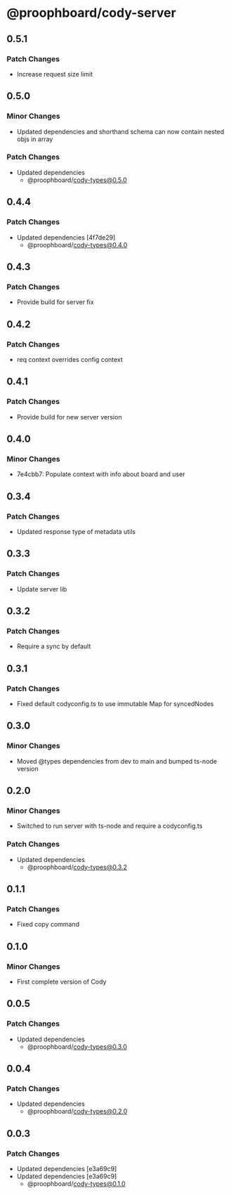 # @proophboard/cody-server

## 0.5.1

### Patch Changes

- Increase request size limit

## 0.5.0

### Minor Changes

- Updated dependencies and shorthand schema can now contain nested objs in array

### Patch Changes

- Updated dependencies
  - @proophboard/cody-types@0.5.0

## 0.4.4

### Patch Changes

- Updated dependencies [4f7de29]
  - @proophboard/cody-types@0.4.0

## 0.4.3

### Patch Changes

- Provide build for server fix

## 0.4.2

### Patch Changes

- req context overrides config context

## 0.4.1

### Patch Changes

- Provide build for new server version

## 0.4.0

### Minor Changes

- 7e4cbb7: Populate context with info about board and user

## 0.3.4

### Patch Changes

- Updated response type of metadata utils

## 0.3.3

### Patch Changes

- Update server lib

## 0.3.2

### Patch Changes

- Require a sync by default

## 0.3.1

### Patch Changes

- Fixed default codyconfig.ts to use immutable Map for syncedNodes

## 0.3.0

### Minor Changes

- Moved @types dependencies from dev to main and bumped ts-node version

## 0.2.0

### Minor Changes

- Switched to run server with ts-node and require a codyconfig.ts

### Patch Changes

- Updated dependencies
  - @proophboard/cody-types@0.3.2

## 0.1.1

### Patch Changes

- Fixed copy command

## 0.1.0

### Minor Changes

- First complete version of Cody

## 0.0.5

### Patch Changes

- Updated dependencies
  - @proophboard/cody-types@0.3.0

## 0.0.4

### Patch Changes

- Updated dependencies
  - @proophboard/cody-types@0.2.0

## 0.0.3

### Patch Changes

- Updated dependencies [e3a69c9]
- Updated dependencies [e3a69c9]
  - @proophboard/cody-types@0.1.0
